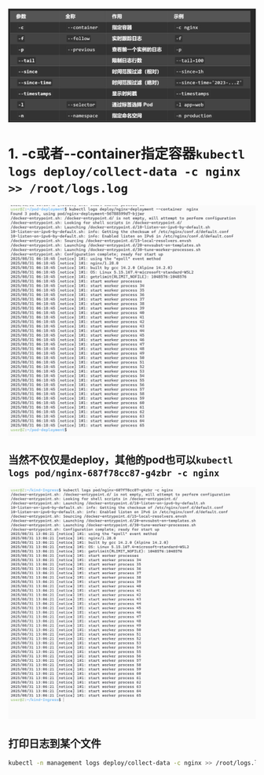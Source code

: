 ![alt text](<README_Images/8-kubectl logs看日志/image-1.png>)
# 1. -c或者--container指定容器`kubectl  logs deploy/collect-data -c nginx >> /root/logs.log`

![alt text](<README_Images/8-kubectl logs看日志/image.png>)
## 当然不仅仅是deploy，其他的pod也可以`kubectl logs pod/nginx-687f78cc87-g4zbr -c nginx`
![alt text](<README_Images/8-kubectl logs看日志/image-2.png>)
## 打印日志到某个文件
```sh
kubectl -n management logs deploy/collect-data -c nginx >> /root/logs.log
```
